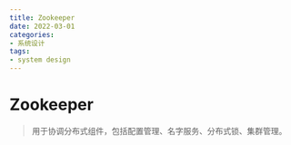 ```yaml
---
title: Zookeeper
date: 2022-03-01
categories:
- 系统设计
tags:
- system design
---
```




# Zookeeper

> 用于协调分布式组件，包括配置管理、名字服务、分布式锁、集群管理。